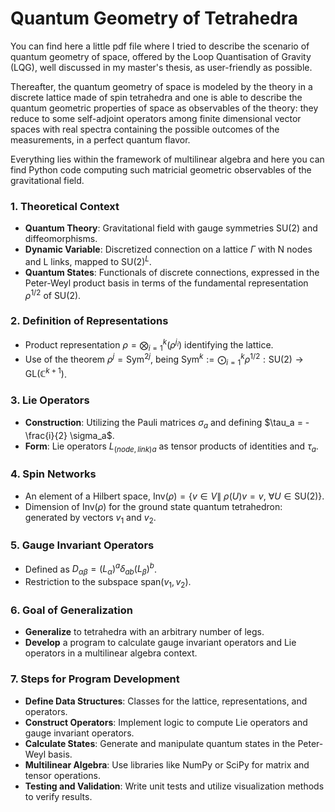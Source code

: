 # Quantum Geometry of Tetrahedra

You can find here a little pdf file where I tried to describe the scenario of quantum geometry of space, offered by the Loop Quantisation of Gravity (LQG), well discussed in  my master's thesis, as user-friendly as possible.

Thereafter, the quantum geometry of space is modeled by the theory in a discrete lattice made of spin tetrahedra and one is able to describe the quantum geometric properties of space as observables of the theory: they reduce to some self-adjoint operators among finite dimensional vector spaces with real spectra containing the possible outcomes of the measurements, in a perfect quantum flavor.

Everything lies within the framework of multilinear algebra and here you can find Python code computing such matricial geometric observables of the gravitational field.



### 1. **Theoretical Context**
   - **Quantum Theory**: Gravitational field with gauge symmetries $\text{SU}(2)$ and diffeomorphisms.
   - **Dynamic Variable**: Discretized connection on a lattice $\Gamma$ with  N nodes and L links, mapped to $\text{SU}(2)^L$.
   - **Quantum States**: Functionals of discrete connections, expressed in the Peter-Weyl product basis in terms of the fundamental representation $\rho^{1/2}$ of $\text{SU}(2)$.

### 2. **Definition of Representations**
   - Product representation $\rho = \bigotimes_{i=1}^{k} (\rho^{j_i})$ identifying the lattice.
   - Use of the theorem $\rho^{j} = \text{Sym}^{2j}$, being $\text{Sym}^k:=\bigodot_{i=1}^k\rho^{1/2}:\text{SU}(2)\to\text{GL}(\mathbb{C}^{k+1})$.

### 3. **Lie Operators**
   - **Construction**: Utilizing the Pauli matrices $\sigma_a$ and defining $\tau_a = -\frac{i}{2} \sigma_a$.
   - **Form**: Lie operators ${L_{(node, link)}}_a$ as tensor products of identities and $\tau_a$.

### 4. **Spin Networks**
   - An element of a Hilbert space, $\text{Inv}(\rho) = \{ v \in V \|\ \rho(U)v = v,\ \forall U \in \text{SU}(2)\}$.
   - Dimension of $\text{Inv}(\rho)$ for the ground state quantum tetrahedron: generated by vectors $v_1$ and $v_2$.

### 5. **Gauge Invariant Operators**
   - Defined as $D_{\alpha\beta} = (L_\alpha)^a\delta_{ab}(L_\beta)^b$.
   - Restriction to the subspace $\text{span}(v_1, v_2)$.

### 6. **Goal of Generalization**
   - **Generalize** to tetrahedra with an arbitrary number of legs.
   - **Develop** a program to calculate gauge invariant operators and Lie operators in a multilinear algebra context.

### 7. **Steps for Program Development**
   - **Define Data Structures**: Classes for the lattice, representations, and operators.
   - **Construct Operators**: Implement logic to compute Lie operators and gauge invariant operators.
   - **Calculate States**: Generate and manipulate quantum states in the Peter-Weyl basis.
   - **Multilinear Algebra**: Use libraries like NumPy or SciPy for matrix and tensor operations.
   - **Testing and Validation**: Write unit tests and utilize visualization methods to verify results.
